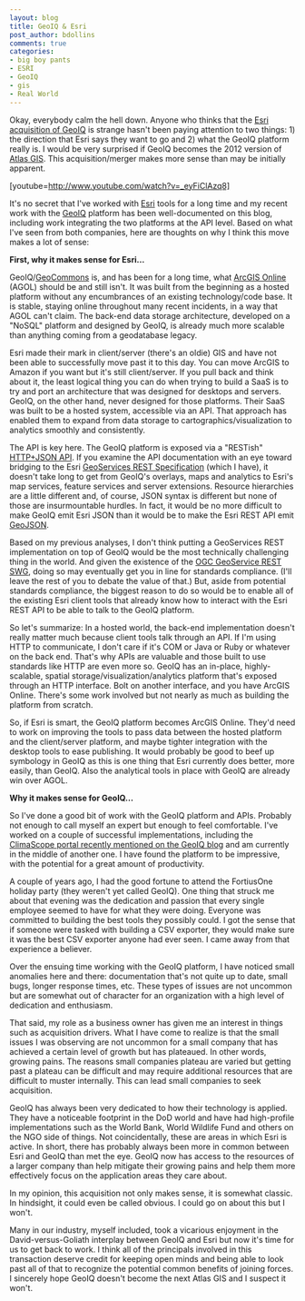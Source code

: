 ```yaml
---
layout: blog
title: GeoIQ & Esri
post_author: bdollins
comments: true
categories:
- big boy pants
- ESRI
- GeoIQ
- gis
- Real World
---
```


Okay, everybody calm the hell down. Anyone who thinks that the <a href="http://blog.geoiq.com/2012/07/10/building-from-the-inside/" target="_blank">Esri acquisition of GeoIQ</a> is strange hasn't been paying attention to two things: 1) the direction that Esri says they want to go and 2) what the GeoIQ platform really is. I would be very surprised if GeoIQ becomes the 2012 version of <a href="http://www.thefreelibrary.com/ESRI+Acquires+Atlas+GIS+and+Atlas+SDK+--+Claritas+and+ESRI+Announce...-a018336428" target="_blank">Atlas GIS</a>. This acquisition/merger makes more sense than may be initially apparent.

[youtube=http://www.youtube.com/watch?v=_eyFiClAzq8]

It's no secret that I've worked with <a href="http://www.esri.com" target="_blank">Esri</a> tools for a long time and my recent work with the <a href="http://www.geoiq.com" target="_blank">GeoIQ</a> platform has been well-documented on this blog, including work integrating the two platforms at the API level. Based on what I've seen from both companies, here are thoughts on why I think this move makes a lot of sense:  <!--more-->

<strong>First, why it makes sense for Esri...</strong>

GeoIQ/<a href="http://www.geocommons.com" target="_blank">GeoCommons</a> is, and has been for a long time, what <a href="http://www.arcgis.com/home/" target="_blank">ArcGIS Online</a> (AGOL) should be and still isn't. It was built from the beginning as a hosted platform without any encumbrances of an existing technology/code base. It is stable, staying online throughout many recent incidents, in a way that AGOL can't claim. The back-end data storage architecture, developed on a "NoSQL" platform and designed by GeoIQ, is already much more scalable than anything coming from a geodatabase legacy.

Esri made their mark in client/server (there's an oldie) GIS and have not been able to successfully move past it to this day. You can move ArcGIS to Amazon if you want but it's still client/server. If you pull back and think about it, the least logical thing you can do when trying to build a SaaS is to try and port an architecture that was designed for desktops and servers. GeoIQ, on the other hand, never designed for those platforms. Their SaaS was built to be a hosted system, accessible via an API. That approach has enabled them to expand from data storage to cartographics/visualization to analytics smoothly and consistently.

The API is key here. The GeoIQ platform is exposed via a "RESTish" <a href="http://developer.geoiq.com/api/rest-api/" target="_blank">HTTP+JSON API</a>. If you examine the API documentation with an eye toward bridging to the Esri <a href="http://www.esri.com/news/releases/10_3qtr/geoservices-rest.html" target="_blank">GeoServices REST Specification</a> (which I have), it doesn't take long to get from GeoIQ's overlays, maps and analytics to Esri's map services, feature services and server extensions. Resource hierarchies are a little different and, of course, JSON syntax is different but none of those are insurmountable hurdles. In fact, it would be no more difficult to make GeoIQ emit Esri JSON than it would be to make the Esri REST API emit <a href="http://www.geojson.org" target="_blank">GeoJSON</a>.

Based on my previous analyses, I don't think putting a GeoServices REST implementation on top of GeoIQ would be the most technically challenging thing in the world. And given the existence of the <a href="http://www.opengeospatial.org/projects/groups/gservrestswg" target="_blank">OGC GeoService REST SWG</a>, doing so may eventually get you in line for standards compliance. (I'll leave the rest of you to debate the value of that.) But, aside from potential standards compliance, the biggest reason to do so would be to enable all of the existing Esri client tools that already know how to interact with the Esri REST API to be able to talk to the GeoIQ platform.

So let's summarize: In a hosted world, the back-end implementation doesn't really matter much because client tools talk through an API. If I'm using HTTP to communicate, I don't care if it's COM or Java or Ruby or whatever on the back end. That's why APIs are valuable and those built to use standards like HTTP are even more so. GeoIQ has an in-place, highly-scalable, spatial storage/visualization/analytics platform that's exposed through an HTTP interface. Bolt on another interface, and you have ArcGIS Online. There's some work involved but not nearly as much as building the platform from scratch.

So, if Esri is smart, the GeoIQ platform becomes ArcGIS Online. They'd need to work on improving the tools to pass data between the hosted platform and the client/server platform, and maybe tighter integration with the desktop tools to ease publishing. It would probably be good to beef up symbology in GeoIQ as this is one thing that Esri currently does better, more easily, than GeoIQ. Also the analytical tools in place with GeoIQ are already win over AGOL.

<strong>Why it makes sense for GeoIQ...</strong>

So I've done a good bit of work with the GeoIQ platform and APIs. Probably not enough to call myself an expert but enough to feel comfortable. I've worked on a couple of successful implementations, including the <a href="http://blog.geoiq.com/2012/04/27/visualizing-our-changing-climate-with-climascope/" target="_blank">ClimaScope portal recently mentioned on the GeoIQ blog</a> and am currently in the middle of another one. I have found the platform to be impressive, with the potential for a great amount of productivity.

A couple of years ago, I had the good fortune to attend the FortiusOne holiday party (they weren't yet called GeoIQ). One thing that struck me about that evening was the dedication and passion that every single employee seemed to have for what they were doing. Everyone was committed to building the best tools they possibly could. I got the sense that if someone were tasked with building a CSV exporter, they would make sure it was the best CSV exporter anyone had ever seen. I came away from that experience a believer.

Over the ensuing time working with the GeoIQ platform, I have noticed small anomalies here and there: documentation that's not quite up to date, small bugs, longer response times, etc. These types of issues are not uncommon but are somewhat out of character for an organization with a high level of dedication and enthusiasm.

That said, my role as a business owner has given me an interest in things such as acquisition drivers. What I have come to realize is that the small issues I was observing are not uncommon for a small company that has achieved a certain level of growth but has plateaued. In other words, growing pains. The reasons small companies plateau are varied but getting past a plateau can be difficult and may require additional resources that are difficult to muster internally. This can lead small companies to seek acquisition.

GeoIQ has always been very dedicated to how their technology is applied. They have a noticeable footprint in the DoD world and have had high-profile implementations such as the World Bank, World Wildlife Fund and others on the NGO side of things. Not coincidentally, these are areas in which Esri is active. In short, there has probably always been more in common between Esri and GeoIQ than met the eye. GeoIQ now has access to the resources of a larger company than help mitigate their growing pains and help them more effectively focus on the application areas they care about.

In my opinion, this acquisition not only makes sense, it is somewhat classic. In hindsight, it could even be called obvious. I could go on about this but I won't.

Many in our industry, myself included, took a vicarious enjoyment in the David-versus-Goliath interplay between GeoIQ and Esri but now it's time for us to get back to work. I think all of the principals involved in this transaction deserve credit for keeping open minds and being able to look past all of that to recognize the potential common benefits of joining forces. I sincerely hope GeoIQ doesn't become the next Atlas GIS and I suspect it won't.